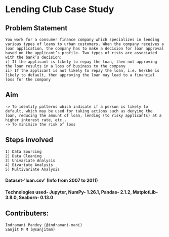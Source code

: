 # Lending Club Case Study

## Problem Statement
```
You work for a consumer finance company which specializes in lending various types of loans to urban customers. When the company receives a loan application, the company has to make a decision for loan approval based on the applicant’s profile. Two types of risks are associated with the bank’s decision:
i) If the applicant is likely to repay the loan, then not approving the loan results in a loss of business to the company
ii) If the applicant is not likely to repay the loan, i.e. he/she is likely to default, then approving the loan may lead to a financial loss for the company
```
## Aim
```
-> To identify patterns which indicate if a person is likely to default, which may be used for taking actions such as denying the loan, reducing the amount of loan, lending (to risky applicants) at a higher interest rate, etc..
-> To minimize the risk of loss
```

## Steps involved
```
1) Data Sourcing
2) Data Cleaning
3) Univariate Analysis
4) Bivariate Analysis
5) Multivariate Analysis
```

#### Dataset-'loan.csv' (Info from 2007 to 2011)
#### Technologies used- Jupyter, NumPy- 1.26.1, Pandas- 2.1.2, MatplotLib- 3.8.0, Seaborn- 0.13.0

## Contributers:
```
Indramani Pandey (@indramani-mani)
Sanjit M M (@sanjitmm)
```
